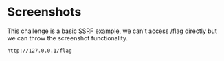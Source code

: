 # Screenshots
This challenge is a basic SSRF example, we can't access /flag directly but we can throw the screenshot functionality.
```
http://127.0.0.1/flag
```
